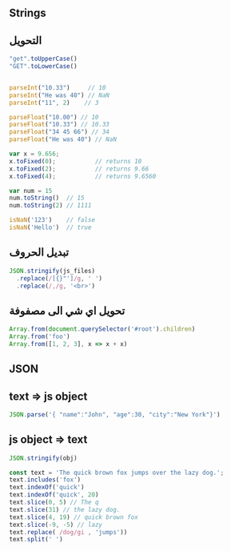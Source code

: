 ## Strings

## التحويل
```js
"get".toUpperCase()
"GET".toLowerCase()


parseInt("10.33")     // 10
parseInt("He was 40") // NaN
parseInt("11", 2)    // 3

parseFloat("10.00") // 10
parseFloat("10.33") // 10.33
parseFloat("34 45 66") // 34
parseFloat("He was 40") // NaN

var x = 9.656;
x.toFixed(0);           // returns 10
x.toFixed(2);           // returns 9.66
x.toFixed(4);           // returns 9.6560
```


```js
var num = 15
num.toString()  // 15
num.toString(2) // 1111
```


```js
isNaN('123')    // false
isNaN('Hello')  // true
```


## تبديل الحروف
```js
JSON.stringify(js_files)
  .replace(/[{}"']/g, ' ')
  .replace(/,/g, '<br>')
```



## تحويل اي شي الى مصفوفة
```js
Array.from(document.querySelector('#root').children)
Array.from('foo')
Array.from([1, 2, 3], x => x + x)
```

## JSON

## text => js object
```js
JSON.parse('{ "name":"John", "age":30, "city":"New York"}')
```


## js object => text
```js
JSON.stringify(obj)
```


```js
const text = 'The quick brown fox jumps over the lazy dog.';
text.includes('fox')
text.indexOf('quick')
text.indexOf('quick', 20)
text.slice(0, 5) // The q
text.slice(31) // the lazy dog.
text.slice(4, 19) // quick brown fox
text.slice(-9, -5) // lazy
text.replace( /dog/gi , 'jumps'))
text.split(' ')
```
